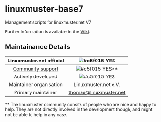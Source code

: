 # linuxmuster-base7
Management scripts for linuxmuster.net V7

Further information is available in the [Wiki](https://github.com/linuxmuster/linuxmuster-base7/wiki).

## Maintainance Details
    
Linuxmuster.net official | ![#c5f015](https://via.placeholder.com/15/c5f015/000000?text=+)  YES
:---: | :---: 
[Community support](https://ask.linuxmuster.net) | ![#c5f015](https://via.placeholder.com/15/c5f015/000000?text=+)  YES**
Actively developed | ![#c5f015](https://via.placeholder.com/15/c5f015/000000?text=+)  YES
Maintainer organisation |  Linuxmuster.net e.V.  
Primary maintainer | thomas@linuxmuster.net  
  
** The linuxmuster community consits of people who are nice and happy to help. They are not directly involved in the development though, and might not be able to help in any case.
